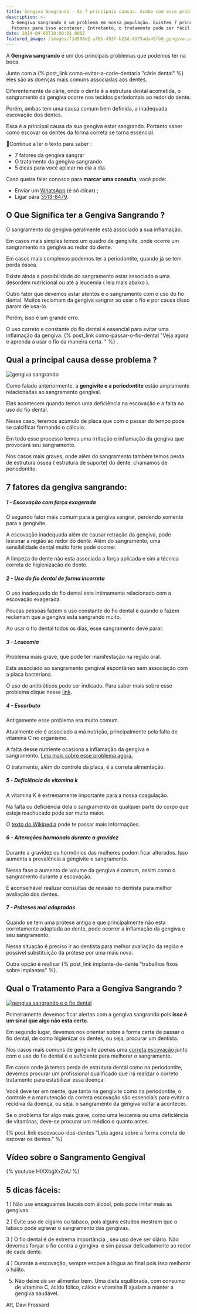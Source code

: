```yaml
---
title: Gengiva Sangrando - As 7 principais causas. Acabe com esse problema.
description: >-
  A Gengiva sangrando é um problema em nossa população. Existem 7 principais
  fatores para isso acontecer. Entretanto, o tratamento pode ser fácil.
date: 2014-09-08T10:00:01.000Z
featured_image: /images/f1d598e2-a78b-493f-b23d-6375ada45fb8_gengiva-sangrando.jpg
---
```

A **Gengiva sangrando** é um dos principais problemas que podemos ter na boca. 

Junto com a {% post_link como-evitar-a-carie-dentaria "cárie dental" %} eles são as doenças mais comuns associadas aos dentes. 

Diferentemente da cárie, onde o dente é a estrutura dental acometida, o sangramento da gengiva ocorre nos tecidos periodontais ao redor do dente. 

Porém, ambas tem uma causa comum bem definida, a inadequada escovação dos dentes. 

Essa é a principal causa da sua gengiva estar sangrando. Portanto saber como escovar os dentes da forma correta se torna essencial. 

Continue a ler o texto para saber :

* 7 fatores da gengiva sangrar
* O tratamento da gengiva sangrando
* 5 dicas para você aplicar no dia a dia.

Caso queira falar conosco para **marcar uma consulta**, você pode: 

* Enviar um [WhatsApp](https://api.whatsapp.com/send?phone=55021976637803) (é só clicar) ; 
* Ligar para [3513-8479](tel:2135138479).

## O Que Significa ter a Gengiva Sangrando ?

O sangramento da gengiva geralmente está associado a sua inflamação. 

Em casos mais simples temos um quadro de gengivite, onde ocorre um sangramento na gengiva ao redor do dente. 

Em casos mais complexos podemos ter a periodontite, quando já se tem perda óssea. 

Existe ainda a possibilidade do sangramento estar associado a uma desordem nutricional ou até a leucemia ( leia mais abaixo ). 

Outro fator que devemos estar atentos é o sangramento com o uso do fio dental. Muitos reclamam da gengiva sangrar ao usar o fio e por causa disso param de usa-lo. 

Porém, isso é um grande erro. 

O uso correto e constante do fio dental é essencial para evitar uma inflamação da gengiva. {% post_link como-passar-o-fio-dental "Veja agora e aprenda a usar o fio da maneira certa. " %} .

## Qual a principal causa desse problema ?

![gengiva sangrando](/images/2b5486c3-c6f8-43da-8847-6366423169b9_sangramento-da-gengiva.jpg) 

Como falado anteriormente, a **gengivite e a periodontite** estão amplamente relacionadas ao sangramento gengival. 

Elas acontecem quando temos uma deficiência na escovação e a falta no uso do fio dental. 

Nesse caso, teremos acúmulo de placa que com o passar do tempo pode se calcificar formando o cálculo. 

Em todo esse processo temos uma irritação e inflamação da gengiva que provocará seu sangramento. 

Nos casos mais graves, onde além do sangramento também temos perda de estrutura óssea ( estrutura de suporte) do dente, chamamos de periodontite.

## 7 fatores da gengiva sangrando: 

##### **1 - Escovação com força exagerada**

O segundo fator mais comum para a gengiva sangrar, perdendo somente para a gengivite. 

A escovação inadequada além de causar retração da gengiva, pode lesionar a região ao redor do dente. Além do sangramento, uma sensibilidade dental muito forte pode ocorrer. 

A limpeza do dente não esta associada a força aplicada e sim a técnica correta de higienização do dente.  

##### **2 - Uso do fio dental de forma incorreta**

O uso inadequado do fio dental esta intimamente relacionado com a escovação exagerada. 

Poucas pessoas fazem o uso constante do fio dental e quando o fazem reclamam que a gengiva esta sangrando muito. 

Ao usar o fio dental todos os dias, esse sangramento deve parar.  

##### **3 - Leucemia**

Problema mais grave, que pode ter manifestação na região oral. 

Esta associado ao sangramento gengival espontâneo sem associação com a placa bacteriana. 

O uso de antibióticos pode ser indicado. Para saber mais sobre esse problema clique nesse [link](http://www.minhavida.com.br/saude/temas/leucemia).  

##### **4 - Escorbuto**

Antigamente esse problema era muito comum. 

Atualmente ele é associado a má nutrição, principalmente pela falta de vitamina C no organismo. 

A falta desse nutriente ocasiona a inflamação da gengiva e sangramento. [Leia mais sobre esse problema agora.](https://www.todabiologia.com/doencas/escorbuto.htm) 

O tratamento, além do controle da placa, é a correta alimentação.  

##### **5 - Deficiência de vitamina k**

A vitamina K é extremamente importante para a nossa coagulação. 

Na falta ou deficiência dela o sangramento de qualquer parte do corpo que esteja machucado pode ser muito maior. 

O [texto do Wikipedia](https://pt.wikipedia.org/wiki/Deficiência_de_vitamina_K) pode te passar mais informações.  

##### **6 - Alterações hormonais durante a gravidez**

Durante a gravidez os hormônios das mulheres podem ficar alterados. Isso aumenta a prevalência a gengivite e sangramento. 

Nessa fase o aumento de volume da gengiva é comum, assim como o sangramento durante a escovação. 

É aconselhável realizar consultas de revisão no dentista para melhor avaliação dos dentes.  

##### **7 - Próteses mal adaptadas**

Quando se tem uma prótese antiga e que principalmente não esta corretamente adaptada ao dente, pode ocorrer a inflamação da gengiva e seu sangramento. 

Nessa situação é preciso ir ao dentista para melhor avaliação da região e possível substituição da prótese por uma mais nova. 

Outra opção é realizar {% post_link implante-de-dente "trabalhos fixos sobre implantes" %}.

## Qual o Tratamento Para a Gengiva Sangrando ?

[![gengiva sangrando e o fio dental](/images/8a010c35-d5fc-41ff-b240-788ad679ace5_gengiva-sangrando-e-o-fio-dental.jpg)](/images/8a010c35-d5fc-41ff-b240-788ad679ace5_gengiva-sangrando-e-o-fio-dental.jpg) 

Primeiramente devemos ficar alertas com a gengiva sangrando pois **isso é um sinal que algo não esta certo**. 

Em segundo lugar, devemos nos orientar sobre a forma certa de passar o fio dental, de como higienizar os dentes, ou seja, procurar um dentista. 

Nos casos mais comuns de gengivite apenas uma [correta escovação](/tratamentos/prevencao-e-manutencao/) junto com o uso do fio dental é o suficiente para melhorar o sangramento. 

Em casos onde já temos perda de estrutura dental como na periodontite, devemos procurar um profissional qualificado que irá realizar o correto tratamento para estabilizar essa doença. 

Você deve ter em mente, que tanto na gengivite como na periodontite, o controle e a manutenção da correta escovação são essenciais para evitar a recidiva da doença, ou seja, o sangramento da gengiva voltar a acontecer. 

Se o problema for algo mais grave, como uma leucemia ou uma deficiência de vitaminas, deve-se procurar um médico o quanto antes. 

{% post_link escovacao-dos-dentes "Leia agora sobre a forma correta de escovar os dentes." %}

## Vídeo sobre o Sangramento Gengival

{% youtube HIXXbgXxZoU %}



## 5 dicas fáceis:

1 ) Não use enxaguantes bucais com álcool, pois pode irritar mais as gengivas. 

2 ) Evite uso de cigarro ou tabaco, pois alguns estudos mostram que o tabaco pode agravar o sangramento das gengivas. 

3 ) O fio dental é de extrema importância , seu uso deve ser diário. Não devemos forçar o fio contra a gengiva  e sim passar delicadamente ao redor de cada dente. 

4 ) Durante a escovação, sempre escove a língua ao final pois isso melhorar o hálito. 

5) Não deixe de ser alimentar bem. Uma dieta equilibrada, com consumo de vitamina C, ácido fólico, cálcio e vitamina B ajudam a manter a gengiva saudável. 

Att, Davi Frossard
